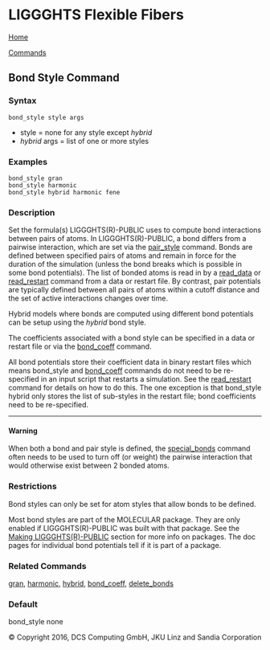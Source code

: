 # LIGGGHTS Flexible Fibers

[Home](Home)

[Commands](commands)

## Bond Style Command

### Syntax

```text
bond_style style args
```

* style = none for any style except *hybrid*
* *hybrid* args = list of one or more styles

### Examples

```text
bond_style gran
bond_style harmonic
bond_style hybrid harmonic fene
```

### Description

Set the formula(s) LIGGGHTS(R)-PUBLIC uses to compute bond interactions
between pairs of atoms. In LIGGGHTS(R)-PUBLIC, a bond differs from a pairwise
interaction, which are set via the [pair_style](pair_style) command. Bonds
are defined between specified pairs of atoms and remain in force for the
duration of the simulation (unless the bond breaks which is possible in some
bond potentials). The list of bonded atoms is read in by a
[read_data](read_data) or [read_restart](read_restart) command from a data
or restart file. By contrast, pair potentials are typically defined between
all pairs of atoms within a cutoff distance and the set of active interactions
changes over time.

Hybrid models where bonds are computed using different bond potentials can be
setup using the *hybrid* bond style.

The coefficients associated with a bond style can be specified in a data or
restart file or via the [bond_coeff](bond_coeff) command.

All bond potentials store their coefficient data in binary restart files which
means bond_style and [bond_coeff](bond_coeff) commands do not need to be
re-specified in an input script that restarts a simulation. See the
[read_restart](read_restart) command for details on how to do this. The one
exception is that bond_style hybrid only stores the list of sub-styles in the
restart file; bond coefficients need to be re-specified.

---

#### Warning

When both a bond and pair style is defined, the [special_bonds](not_done_yet)
command often needs to be used to turn off (or weight) the pairwise
interaction that would otherwise exist between 2 bonded atoms.

### Restrictions

Bond styles can only be set for atom styles that allow bonds to be defined.

Most bond styles are part of the MOLECULAR package. They are only enabled if
LIGGGHTS(R)-PUBLIC was built with that package. See the
[Making LIGGGHTS(R)-PUBLIC](how_to_install) section for more info on packages.
The doc pages for individual bond potentials tell if it is part of a package.

### Related Commands

[gran](bond_gran),
[harmonic](bond_harmonic),
[hybrid](bond_hybrid),
[bond_coeff](bond_coeff),
[delete_bonds](not_done_yet)

### Default

bond_style none

© Copyright 2016, DCS Computing GmbH, JKU Linz and Sandia Corporation
